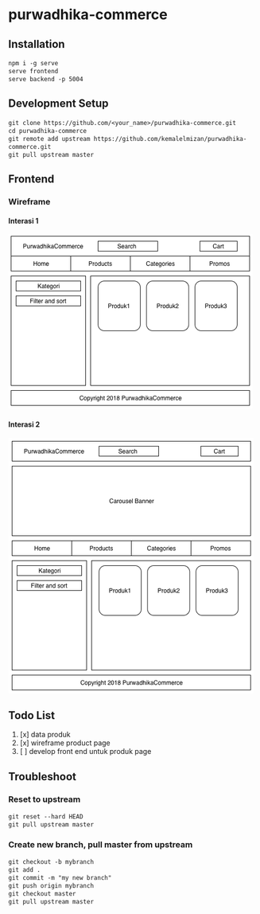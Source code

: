 # purwadhika-commerce

## Installation
```
npm i -g serve
serve frontend
serve backend -p 5004
```

## Development Setup
```
git clone https://github.com/<your_name>/purwadhika-commerce.git
cd purwadhika-commerce
git remote add upstream https://github.com/kemalelmizan/purwadhika-commerce.git
git pull upstream master
```

## Frontend

### Wireframe

#### Interasi 1
[![Wireframe](./docs/wireframe1.png)](./docs/wireframe1.png)

#### Interasi 2
[![Wireframe](./docs/wireframe2.png)](./docs/wireframe2.png)

## Todo List

1. [x] data produk
1. [x] wireframe product page
1. [ ] develop front end untuk produk page

## Troubleshoot

### Reset to upstream

```
git reset --hard HEAD
git pull upstream master
```

### Create new branch, pull master from upstream
```
git checkout -b mybranch
git add .
git commit -m "my new branch"
git push origin mybranch
git checkout master
git pull upstream master
```